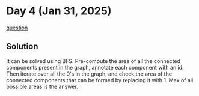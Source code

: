 # Day 4 (Jan 31, 2025)

[question](https://leetcode.com/problems/making-a-large-island/)

## Solution

It can be solved using BFS. Pre-compute the area of all the connected components present in the graph, annotate
each component with an id. Then iterate over all the 0's in the graph, and check the area of the 
connected components that can be formed by replacing it with 1.
Max of all possible areas is the answer.
